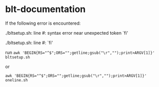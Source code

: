# blt-documentation

If the following error is encountered:

./bltsetup.sh: line #: syntax error near unexpected token `fi'

./bltsetup.sh: line #: `fi'

run
`awk 'BEGIN{RS="^$";ORS="";getline;gsub("\r","");print>ARGV[1]}' bltsetup.sh`

or 

`awk 'BEGIN{RS="^$";ORS="";getline;gsub("\r","");print>ARGV[1]}' oneline.sh`
